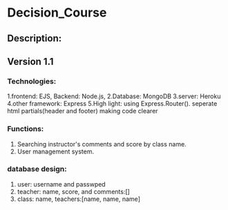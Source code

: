 # Decision_Course

## Description:

## Version 1.1

### Technologies:
1.frontend: EJS, Backend: Node.js,
2.Database: MongoDB
3.server: Heroku
4.other framework: Express
5.High light: using Express.Router(). seperate html partials(header and footer) making code clearer

### Functions:
1. Searching instructor's comments and score by class name.
2. User management system.

### database design:
1. user: username and passwped
2. teacher: name, score, and comments:[]
3. class: name, teachers:[name, name, name]
